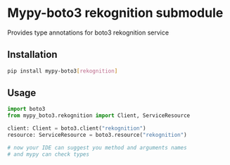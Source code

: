 # Mypy-boto3 rekognition submodule

Provides type annotations for boto3 rekognition service

## Installation

```bash
pip install mypy-boto3[rekognition]
```

## Usage

```python
import boto3
from mypy_boto3.rekognition import Client, ServiceResource

client: Client = boto3.client("rekognition")
resource: ServiceResource = boto3.resource("rekognition")

# now your IDE can suggest you method and arguments names
# and mypy can check types
```

